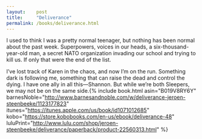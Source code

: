 ```yaml
---
layout:    post
title:     "Deliverance"
permalink: /books/deliverance.html
---
```


I used to think I was a pretty normal teenager, but nothing has been normal about the past week. Superpowers, voices in our heads, a six-thousand-year-old man, a secret NATO organization invading our school and trying to kill us. If only that were the end of the list.

I’ve lost track of Karen in the chaos, and now I’m on the run. Something dark is following me, something that can raise the dead and control the dying. I have one ally in all this&#x2014;Shannon. But while we’re both Sleepers, we may not be on the same side.{% include book.html asin="B019V8RY6Y" barnesNoble="http://www.barnesandnoble.com/w/deliverance-jeroen-steenbeeke/1123177823" itunes="https://itunes.apple.com/us/book/id1071012685" kobo="https://store.kobobooks.com/en-us/ebook/deliverance-48" luluPrint="http://www.lulu.com/shop/jeroen-steenbeeke/deliverance/paperback/product-22560313.html" %}

